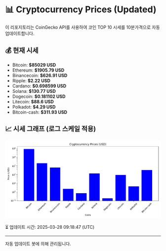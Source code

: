 
# 📊 Cryptocurrency Prices (Updated)

이 리포지토리는 CoinGecko API를 사용하여 코인 TOP 10 시세를 10분가격으로 자동 업데이트합니다.

## 💰 현재 시세
- Bitcoin: **$85029 USD**
- Ethereum: **$1905.79 USD**
- Binancecoin: **$626.91 USD**
- Ripple: **$2.22 USD**
- Cardano: **$0.698599 USD**
- Solana: **$130.77 USD**
- Dogecoin: **$0.181102 USD**
- Litecoin: **$88.6 USD**
- Polkadot: **$4.29 USD**
- Bitcoin-cash: **$311.93 USD**

## 📈 시세 그래프 (로그 스케일 적용)
![Crypto Prices](crypto_prices.png)

⏳ 업데이트 시간: 2025-03-28 09:18:47 (UTC)

---
자동 업데이트 봇에 의해 관리됩니다.
